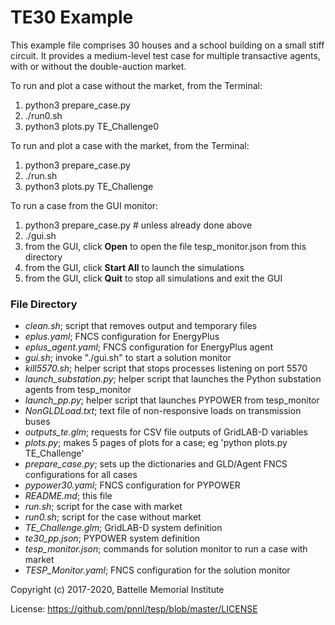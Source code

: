 # TE30 Example

This example file comprises 30 houses and a school building on a small
stiff circuit. It provides a medium-level test case for multiple transactive
agents, with or without the double-auction market.

To run and plot a case without the market, from the Terminal:

1. python3 prepare_case.py
2. ./run0.sh
3. python3 plots.py TE_Challenge0

To run and plot a case with the market, from the Terminal:

1. python3 prepare_case.py
2. ./run.sh 
3. python3 plots.py TE_Challenge

To run a case from the GUI monitor:

1. python3 prepare_case.py  # unless already done above
2. ./gui.sh
3. from the GUI, click **Open** to open the file tesp_monitor.json from this directory
4. from the GUI, click **Start All** to launch the simulations
5. from the GUI, click **Quit** to stop all simulations and exit the GUI

### File Directory

- *clean.sh*; script that removes output and temporary files
- *eplus.yaml*; FNCS configuration for EnergyPlus
- *eplus_agent.yaml*; FNCS configuration for EnergyPlus agent
- *gui.sh*; invoke "./gui.sh" to start a solution monitor
- *kill5570.sh*; helper script that stops processes listening on port 5570
- *launch_substation.py*; helper script that launches the Python substation agents from tesp_monitor
- *launch_pp.py*; helper script that launches PYPOWER from tesp_monitor
- *NonGLDLoad.txt*; text file of non-responsive loads on transmission buses
- *outputs_te.glm*; requests for CSV file outputs of GridLAB-D variables
- *plots.py*; makes 5 pages of plots for a case; eg 'python plots.py TE_Challenge'
- *prepare_case.py*; sets up the dictionaries and GLD/Agent FNCS configurations for all cases
- *pypower30.yaml*; FNCS configuration for PYPOWER
- *README.md*; this file
- *run.sh*; script for the case with market
- *run0.sh*; script for the case without market
- *TE_Challenge.glm*; GridLAB-D system definition
- *te30_pp.json*; PYPOWER system definition
- *tesp_monitor.json*; commands for solution monitor to run a case with market
- *TESP_Monitor.yaml*; FNCS configuration for the solution monitor

Copyright (c) 2017-2020, Battelle Memorial Institute

License: https://github.com/pnnl/tesp/blob/master/LICENSE

